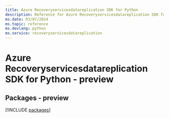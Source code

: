 ```yaml
---
title: Azure Recoveryservicesdatareplication SDK for Python
description: Reference for Azure Recoveryservicesdatareplication SDK for Python
ms.date: 03/07/2024
ms.topic: reference
ms.devlang: python
ms.service: recoveryservicesdatareplication
---
```

# Azure Recoveryservicesdatareplication SDK for Python - preview
## Packages - preview
[!INCLUDE [packages](recoveryservicesdatareplication-index.md)]